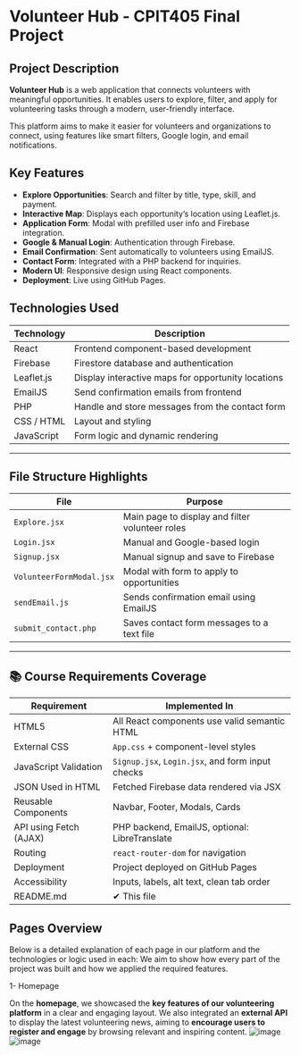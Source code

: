 #  Volunteer Hub - CPIT405 Final Project

##  Project Description

**Volunteer Hub** is a web application that connects volunteers with meaningful opportunities. It enables users to explore, filter, and apply for volunteering tasks through a modern, user-friendly interface.

This platform aims to make it easier for volunteers and organizations to connect, using features like smart filters, Google login, and email notifications.

##  Key Features

-  **Explore Opportunities**: Search and filter by title, type, skill, and payment.
-  **Interactive Map**: Displays each opportunity’s location using Leaflet.js.
-  **Application Form**: Modal with prefilled user info and Firebase integration.
-  **Google & Manual Login**: Authentication through Firebase.
-  **Email Confirmation**: Sent automatically to volunteers using EmailJS.
-  **Contact Form**: Integrated with a PHP backend for inquiries.
-  **Modern UI**: Responsive design using React components.
-  **Deployment**: Live using GitHub Pages.


##  Technologies Used

| Technology        | Description                                           |
|-------------------|-------------------------------------------------------|
| React             | Frontend component-based development                  |
| Firebase          | Firestore database and authentication                 |
| Leaflet.js        | Display interactive maps for opportunity locations    |
| EmailJS           | Send confirmation emails from frontend                |
| PHP               | Handle and store messages from the contact form       |
| CSS / HTML        | Layout and styling                                    |
| JavaScript        | Form logic and dynamic rendering                      |

---

##  File Structure Highlights

| File                                | Purpose                                                |
|-------------------------------------|--------------------------------------------------------|
| `Explore.jsx`                       | Main page to display and filter volunteer roles        |
| `Login.jsx`                         | Manual and Google-based login                          |
| `Signup.jsx`                        | Manual signup and save to Firebase                     |
| `VolunteerFormModal.jsx`           | Modal with form to apply to opportunities              |
| `sendEmail.js`                      | Sends confirmation email using EmailJS                 |
| `submit_contact.php`               | Saves contact form messages to a text file             |

---

## 📚 Course Requirements Coverage

| Requirement                          | Implemented In                                         |
|--------------------------------------|--------------------------------------------------------|
|  HTML5                             | All React components use valid semantic HTML           |
| External CSS                      | `App.css` + component-level styles                     |
|  JavaScript Validation             | `Signup.jsx`, `Login.jsx`, and form input checks       |
|  JSON Used in HTML                 | Fetched Firebase data rendered via JSX                 |
|  Reusable Components               | Navbar, Footer, Modals, Cards                          |
|  API using Fetch (AJAX)           | PHP backend, EmailJS, optional: LibreTranslate         |
|  Routing                           | `react-router-dom` for navigation                      |
|  Deployment                        | Project deployed on GitHub Pages                       |
|  Accessibility                     | Inputs, labels, alt text, clean tab order              |
|  README.md                         | ✔ This file                                            |


##  Pages Overview

Below is a detailed explanation of each page in our platform and the technologies or logic used in each:
We aim to show how every part of the project was built and how we applied the required features.

1- Homepage 

On the **homepage**, we showcased the **key features of our volunteering platform** in a clear and engaging layout.
We also integrated an **external API** to display the latest volunteering news, aiming to **encourage users to register and engage** by browsing relevant and inspiring content.
![image](https://github.com/user-attachments/assets/7ddf0adf-be0c-4921-8027-38801c83dccd)
![image](https://github.com/user-attachments/assets/687f0e6c-f328-4561-84a9-d3581aff3588)



